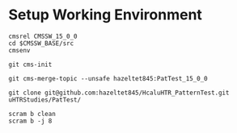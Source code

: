 # Setup Working Environment

    cmsrel CMSSW_15_0_0
    cd $CMSSW_BASE/src
    cmsenv

    git cms-init

    git cms-merge-topic --unsafe hazeltet845:PatTest_15_0_0

    git clone git@github.com:hazeltet845/HcaluHTR_PatternTest.git uHTRStudies/PatTest/

    scram b clean
    scram b -j 8

